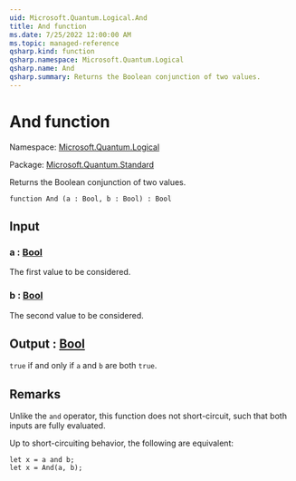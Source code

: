 ```yaml
---
uid: Microsoft.Quantum.Logical.And
title: And function
ms.date: 7/25/2022 12:00:00 AM
ms.topic: managed-reference
qsharp.kind: function
qsharp.namespace: Microsoft.Quantum.Logical
qsharp.name: And
qsharp.summary: Returns the Boolean conjunction of two values.
---
```


# And function

Namespace: [Microsoft.Quantum.Logical](xref:Microsoft.Quantum.Logical)

Package: [Microsoft.Quantum.Standard](https://nuget.org/packages/Microsoft.Quantum.Standard)


Returns the Boolean conjunction of two values.

```qsharp
function And (a : Bool, b : Bool) : Bool
```


## Input

### a : [Bool](xref:microsoft.quantum.qsharp.valueliterals#bool-literals)

The first value to be considered.


### b : [Bool](xref:microsoft.quantum.qsharp.valueliterals#bool-literals)

The second value to be considered.



## Output : [Bool](xref:microsoft.quantum.qsharp.valueliterals#bool-literals)

`true` if and only if `a` and `b` are both `true`.

## Remarks

Unlike the `and` operator, this function does not short-circuit, such thatboth inputs are fully evaluated.Up to short-circuiting behavior, the following are equivalent:```qsharplet x = a and b;let x = And(a, b);```